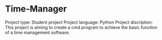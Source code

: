 # Time-Manager
Project type: Student project
Project language: Python
Project discription: This project is aiming to create a cmd program to achieve the basic function of a time management software.
